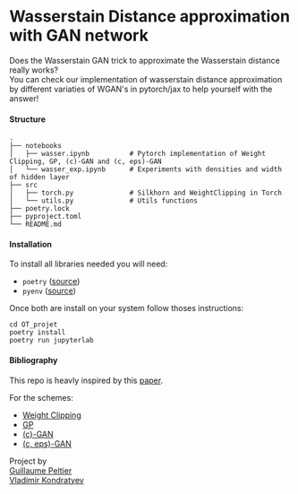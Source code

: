 # Wasserstain Distance approximation with GAN network

Does the Wasserstain GAN trick to approximate the Wasserstain distance really works?  
You can check our implementation of wasserstain distance approximation by different variaties of WGAN's in pytorch/jax to help yourself with the answer!  


#### Structure
```
.
├── notebooks                   
│   ├── wasser.ipynb          # Pytorch implementation of Weight Clipping, GP, (c)-GAN and (c, eps)-GAN     
│   └── wasser_exp.ipynb      # Experiments with densities and width of hidden layer  
├── src                    
│   ├── torch.py              # Silkhorn and WeightClipping in Torch
│   └── utils.py              # Utils functions 
├── poetry.lock
├── pyproject.toml
└── README.md

```

#### Installation
To install all libraries needed you will need:
 - `poetry` ([source](https://python-poetry.org/))
 - `pyenv`  ([source](https://github.com/pyenv/pyenv))
 
Once both are install on your system follow thoses instructions:

```
cd OT_projet
poetry install
poetry run jupyterlab
```

#### Bibliography

This repo is heavly inspired by this [paper](https://arxiv.org/abs/1910.03875).

For the schemes: 
 - [Weight Clipping](https://arxiv.org/pdf/1701.07875.pdf)
 - [GP](https://arxiv.org/pdf/1704.00028.pdf)
 - [(c)-GAN](https://arxiv.org/pdf/1902.03642.pdf)
 - [(c, eps)-GAN](https://arxiv.org/pdf/1902.03642.pdf)  

Project by  
[Guillaume Peltier](https://github.com/g-peltier)  
[Vladimir Kondratyev](https://github.com/VldKnd)